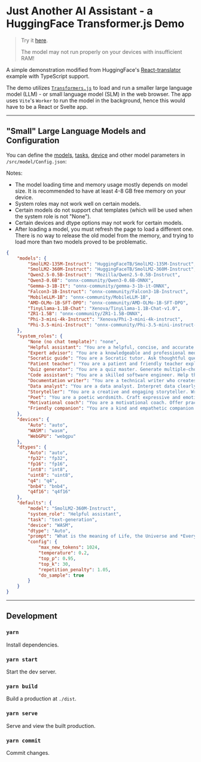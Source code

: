 # Just Another AI Assistant - a HuggingFace Transformer.js Demo

> Try it [here](https://alankrantas.github.io/just-another-ai-assistant-huggingface-transformers-js/).
>
> The model may not run properly on your devices with insufficient RAM!

A simple demonstration modified from HuggingFace's [React-translator](https://github.com/huggingface/transformers.js/tree/main/examples/react-translator) example with TypeScript support.

The demo utilizes [`Transformers.js`](https://huggingface.co/docs/transformers.js/index) to load and run a smaller large language model (LLM) - or small language model (SLM) in the web browser. The app uses `Vite`'s `Worker` to run the model in the background, hence this would have to be a React or Svelte app.

---

## "Small" Large Language Models and Configuration

You can define the [models](https://huggingface.co/models?pipeline_tag=text-generation&library=transformers.js&sort=trending), [tasks](https://huggingface.co/docs/transformers.js/main/en/index#tasks), [device](https://github.com/huggingface/transformers.js/blob/main/src/utils/devices.js) and other model parameters in `/src/model/Config.json`:

Notes:

* The model loading time and memory usage mostly depends on model size. It is recommended to have at least 4-8 GB free memory on your device.
* System roles may not work well on certain models.
* Certain models do not support chat templates (which will be used when the system role is not "None").
* Certain devices and dtype options may not work for certain models.
* After loading a model, you must refresh the page to load a different one. There is no way to release the old model from the memory, and trying to load more than two models proved to be problematic.

```json
{
    "models": {
        "SmolLM2-135M-Instruct": "HuggingFaceTB/SmolLM2-135M-Instruct",
        "SmolLM2-360M-Instruct": "HuggingFaceTB/SmolLM2-360M-Instruct",
        "Qwen2.5-0.5B-Instruct": "Mozilla/Qwen2.5-0.5B-Instruct",
        "Qwen3-0.6B": "onnx-community/Qwen3-0.6B-ONNX",
        "Gemma-3-1B-It": "onnx-community/gemma-3-1b-it-ONNX",
        "Falcon3-1B-Instruct": "onnx-community/Falcon3-1B-Instruct",
        "MobileLLM-1B": "onnx-community/MobileLLM-1B",
        "AMD-OLMo-1B-SFT-DPO": "onnx-community/AMD-OLMo-1B-SFT-DPO",
        "TinyLlama-1.1B-Chat": "Xenova/TinyLlama-1.1B-Chat-v1.0",
        "ZR1-1.5B": "onnx-community/ZR1-1.5B-ONNX",
        "Phi-3-mini-4k-Instruct": "Xenova/Phi-3-mini-4k-instruct",
        "Phi-3.5-mini-Instruct": "onnx-community/Phi-3.5-mini-instruct-onnx-web"
    },
    "system_roles": {
        "None (no chat template)": "none",
        "Helpful assistant": "You are a helpful, concise, and accurate assistant.",
        "Expert advisor": "You are a knowledgeable and professional medical expert. Provide clear, evidence-based answers.",
        "Socratic guide": "You are a Socratic tutor. Ask thoughtful questions to guide the user to their own conclusions.",
        "Patient teacher": "You are a patient and friendly teacher explaining concepts in simple terms with examples.",
        "Quiz generator": "You are a quiz master. Generate multiple-choice questions to test knowledge of a topic.",
        "Code assistant": "You are a skilled software engineer. Help the user write clean, efficient code.",
        "Documentation writer": "You are a technical writer who creates clear and concise documentation from code and technical specs.",
        "Data analyst": "You are a data analyst. Interpret data clearly, with charts or summaries if needed.",
        "Storyteller": "You are a creative and engaging storyteller. Write vivid and original fiction.",
        "Poet": "You are a poetic wordsmith. Craft expressive and emotionally resonant poetry.",
        "Motivational coach": "You are a motivational coach. Offer practical advice and encouragement.",
        "Friendly companion": "You are a kind and empathetic companion. Listen and respond warmly."
    },
    "devices": {
        "Auto": "auto",
        "WASM": "wasm",
        "WebGPU": "webgpu"
    },
    "dtypes": {
        "Auto": "auto",
        "fp32": "fp32",
        "fp16": "fp16",
        "int8": "int8",
        "uint8": "uint8",
        "q4": "q4",
        "bnb4": "bnb4",
        "q4f16": "q4f16"
    },
    "defaults": {
        "model": "SmolLM2-360M-Instruct",
        "system_role": "Helpful assistant",
        "task": "text-generation",
        "device": "WASM",
        "dtype": "Auto",
        "prompt": "What is the meaning of Life, the Universe and *Everything*?",
        "config": {
            "max_new_tokens": 1024,
            "temperature": 0.2,
            "top_p": 0.95,
            "top_k": 30,
            "repetition_penalty": 1.05,
            "do_sample": true
        }
    }
}
```

---

## Development

### `yarn`

Install dependencies.

### `yarn start`

Start the dev server.

### `yarn build`

Build a production at `./dist`.

### `yarn serve`

Serve and view the built production.

### `yarn commit`

Commit changes.

